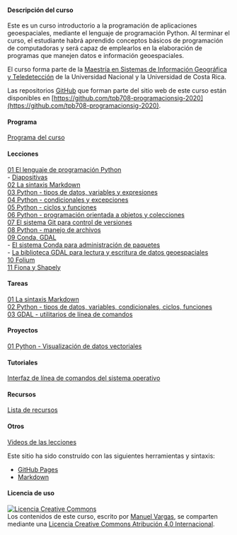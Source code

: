 #### Descripción del curso
Este es un curso introductorio a la programación de aplicaciones geoespaciales, mediante el lenguaje de programación Python. Al terminar el curso, el estudiante habrá aprendido conceptos básicos de programación de computadoras y será capaz de emplearlos en la elaboración de programas que manejen datos e información geoespaciales.

El curso forma parte de la [Maestría en Sistemas de Información Geográfica y Teledetección](http://www.geo.una.ac.cr/index.php/oferta-academica/mpsigte) de la Universidad Nacional y la Universidad de Costa Rica.

Las repositorios [GitHub](https://github.com/) que forman parte del sitio web de este curso están disponibles en [https://github.com/tpb708-programacionsig-2020](https://github.com/tpb708-programacionsig-2020).

#### Programa
[Programa del curso](https://github.com/tpb708-programacionsig-2020/programa-curso/blob/master/Programa%20del%20curso%20-%20TPB708%20Programaci%C3%B3n%20de%20aplicaciones%20en%20sistemas%20de%20informaci%C3%B3n%20geogr%C3%A1fica.pdf)

#### Lecciones
[01 El lenguaje de programación Python](https://tpb708-programacionsig-2020.github.io/leccion-01-python-introduccion/)  
    - [Diapositivas](https://mfvargas.github.io/pres-python-geoespacial/)    
[02 La sintaxis Markdown](https://tpb708-programacionsig-2020.github.io/leccion-02-markdown/)
\
[03 Python - tipos de datos, variables y expresiones ](https://tpb708-programacionsig-2020.github.io/leccion-03-python-tipos-variables-expresiones/)
\
[04 Python - condicionales y excepciones](https://tpb708-programacionsig-2020.github.io/leccion-04-python-condicionales-excepciones/)
\
[05 Python - ciclos y funciones](https://tpb708-programacionsig-2020.github.io/leccion-05-python-ciclos-funciones/)
\
[06 Python - programación orientada a objetos y colecciones](https://tpb708-programacionsig-2020.github.io/leccion-06-python-orientacion-objetos-colecciones/)
\
[07 El sistema Git para control de versiones](https://tpb708-programacionsig-2020.github.io/leccion-07-git/)
\
[08 Python - manejo de archivos](https://tpb708-programacionsig-2020.github.io/leccion-08-python-archivos/)
\
[09 Conda, GDAL](https://tpb708-programacionsig-2020.github.io/leccion-09-conda-gdal/)  
    - [El sistema Conda para administración de paquetes](https://tpb708-programacionsig-2020.github.io/leccion-09-conda-gdal/conda)  
    - [La biblioteca GDAL para lectura y escritura de datos geoespaciales](https://tpb708-programacionsig-2020.github.io/leccion-09-conda-gdal/gdal)
\
[10 Folium](https://tpb708-programacionsig-2020.github.io/leccion-10-folium/)
\
[11 Fiona y Shapely](https://tpb708-programacionsig-2020.github.io/leccion-11-fiona-shapely/)

#### Tareas
[01 La sintaxis Markdown](https://tpb708-programacionsig-2020.github.io/tarea-01-markdown/)
\
[02 Python - tipos de datos, variables, condicionales, ciclos, funciones](https://tpb708-programacionsig-2020.github.io/tarea-02-python-funciones/)
\
[03 GDAL - utilitarios de línea de comandos](https://tpb708-programacionsig-2020.github.io/tarea-03-gdal-comandos/)

#### Proyectos
[01 Python - Visualización de datos vectoriales](https://tpb708-programacionsig-2020.github.io/proyecto-01-python-datos-vectoriales-visualizacion/)

#### Tutoriales
[Interfaz de línea de comandos del sistema operativo](https://tpb708-programacionsig-2020.github.io/tutorial-linea-comandos-sistema-operativo/)

#### Recursos
[Lista de recursos](https://tpb708-programacionsig-2020.github.io/recursos/)

#### Otros
[Videos de las lecciones](https://www.youtube.com/playlist?list=PL1gEgLSwAJeLtDEU2JsNRnbJFJ-_phEDQ)

Este sitio ha sido construído con las siguientes herramientas y sintaxis:

- [GitHub Pages](https://pages.github.com/)
- [Markdown](https://daringfireball.net/projects/markdown/)

#### Licencia de uso
<a rel="license" href="http://creativecommons.org/licenses/by/4.0/"><img alt="Licencia Creative Commons" style="border-width:0" src="https://i.creativecommons.org/l/by/4.0/88x31.png" /></a><br /><span xmlns:dct="http://purl.org/dc/terms/" property="dct:title">Los contenidos de este curso</span>, escrito por <a xmlns:cc="http://creativecommons.org/ns#" href="https://github.com/mfvargas" property="cc:attributionName" rel="cc:attributionURL">Manuel Vargas</a>, se comparten mediante una <a rel="license" href="http://creativecommons.org/licenses/by/4.0/">Licencia Creative Commons Atribución 4.0 Internacional</a>.
